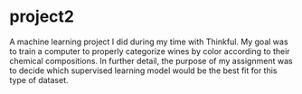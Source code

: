 # project2

A machine learning project I did during my time with Thinkful. My goal was to train a computer 
to properly categorize wines by color according to their chemical compositions. In further
detail, the purpose of my assignment was to decide which supervised learning model would be the 
best fit for this type of dataset. 
